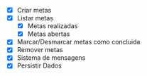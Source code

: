 - [x] Criar metas
- [x] Listar metas
  - [x] Metas realizadas
  - [x] Metas abertas
- [x] Marcar/Desmarcar metas como concluida
- [x] Remover metas
- [x] Sistema de mensagens
- [x] Persistir Dados

